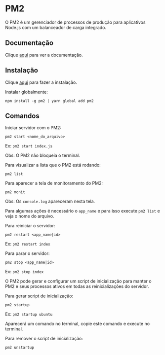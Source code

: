 # PM2

O PM2 é um gerenciador de processos de produção para aplicativos Node.js com um balanceador de carga integrado.

## Documentação

Clique [aqui](https://github.com/Unitech/pm2) para ver a documentação.

## Instalação

Clique [aqui](https://www.npmjs.com/package/pm2) para fazer a instalação.

Instalar globalmente:

```
npm install -g pm2 | yarn global add pm2
```

## Comandos

Iniciar servidor com o PM2:

```
pm2 start <nome_do_arquivo>
```

Ex: `pm2 start index.js`

Obs: O PM2 não bloqueia o terminal.

Para visualizar a lista que o PM2 está rodando:

```
pm2 list
```

Para aparecer a tela de monitoramento do PM2:

```
pm2 monit
```

Obs: Os `console.log` apareceram nesta tela.

Para algumas ações é necessário o `app_name` e para isso execute `pm2 list` e veja o nome do arquivo.

Para reiniciar o servidor:

```
pm2 restart <app_name|id>
```

Ex: `pm2 restart index`

Para parar o servidor:

```
pm2 stop <app_name|id>
```

Ex: `pm2 stop index`

O PM2 pode gerar e configurar um script de inicialização para manter o PM2 e seus processos ativos em todas as reinicializações do servidor.

Para gerar script de inicialização:

```
pm2 startup
```

Ex: `pm2 startup ubuntu`

Aparecerá um comando no terminal, copie este comando e execute no terminal.

Para remover o script de inicialização:

```
pm2 unstartup
```